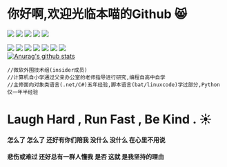 # 你好啊,欢迎光临本喵的Github :smile_cat:


[![](https://img.shields.io/badge/Windows-11%20Pro-red)](https://www.microsoft.com/windows/get-windows-11)
[![](https://img.shields.io/badge/Ubuntu-20.04%20Server-yellow)](https://ubuntu.com/)
[![](https://img.shields.io/badge/IDE-Visual%20Studio%20-007ACC?style=flat-square&logo=Visual-Studio&logoColor=ffffff)](https://visualstudio.com/)
[![](https://img.shields.io/badge/IDE-Visual%20Studio%20Code-007ACC?style=flat-square&logo=Visual-Studio-Code&logoColor=ffffff)](https://code.visualstudio.com/)
[![](https://img.shields.io/badge/Xiaomi%20Redmi%20K30%205G-FA6709?style=flat-square&logo=Xiaomi&logoColor=ffffff)](https://www.mi.com/)

[![](https://img.shields.io/badge/-CSS3-1572B6?style=flat-square&logo=css3&logoColor=white)](https://www.w3.org/Style/CSS/)
[![](https://img.shields.io/badge/-Python3-3776AB?style=flat-square&logo=python&logoColor=ffffff)](https://www.python.org/)
[![](https://img.shields.io/badge/-HTML5-E34F26?style=flat-square&logo=html5&logoColor=white)](https://html.spec.whatwg.org/)
[![](https://img.shields.io/badge/-Git-f05032?style=flat-square&logo=git&logoColor=white)](https://git-scm.com/)
[![](https://img.shields.io/badge/-Linux-fcc624?style=flat-square&logo=linux&logoColor=white)](https://www.linuxfoundation.org/)
[![](https://img.shields.io/badge/-Nginx-269539?style=flat-square&logo=nginx&logoColor=ffffff)](https://nginx.org/)
![](https://img.shields.io/badge/.NET-512BD4?style=flat-square&logo=C-Sharp&logoColor=ffffff)
<br/>
[![Anurag's github stats](https://github-readme-stats.vercel.app/api?username=davidscimeow)](https://github.com/davidscimeow/github-readme-stats)
<br/>
```
//微软外围技术组(insider成员)
//计算机自小学通过父亲办公室的老师指导进行研究,编程自高中自学
//主修面向对象类语言(.net/C#)五年经验,脚本语言(bat/linuxcode)学过部分,Python仅一年半经验
```

# Laugh Hard , Run Fast , Be Kind . :sunny: 
#### 怎么了 怎么了 还好有你们陪我     没什么 没什么 在心里不用说
#### 悲伤或难过  还好总有一群人懂我   是否  这就  是我坚持的理由
